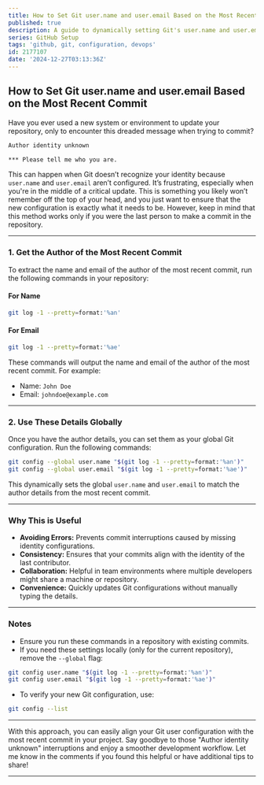 ```yaml
---
title: How to Set Git user.name and user.email Based on the Most Recent Commit
published: true
description: A guide to dynamically setting Git's user.name and user.email configurations using the author details of the most recent commit.
series: GitHub Setup
tags: 'github, git, configuration, devops'
id: 2177107
date: '2024-12-27T03:13:36Z'
---
```


## How to Set Git user.name and user.email Based on the Most Recent Commit

Have you ever used a new system or environment to update your repository, only to encounter this dreaded message when trying to commit?

```markdown
Author identity unknown

*** Please tell me who you are.
```

This can happen when Git doesn’t recognize your identity because `user.name` and `user.email` aren’t configured. It’s frustrating, especially when you're in the middle of a critical update. This is something you likely won’t remember off the top of your head, and you just want to ensure that the new configuration is exactly what it needs to be. However, keep in mind that this method works only if you were the last person to make a commit in the repository.

---

### 1. Get the Author of the Most Recent Commit

To extract the name and email of the author of the most recent commit, run the following commands in your repository:

#### For Name

```bash
git log -1 --pretty=format:'%an'
```

#### For Email

```bash
git log -1 --pretty=format:'%ae'
```

These commands will output the name and email of the author of the most recent commit. For example:

- Name: `John Doe`
- Email: `johndoe@example.com`

---

### 2. Use These Details Globally

Once you have the author details, you can set them as your global Git configuration. Run the following commands:

```bash
git config --global user.name "$(git log -1 --pretty=format:'%an')"
git config --global user.email "$(git log -1 --pretty=format:'%ae')"
```

This dynamically sets the global `user.name` and `user.email` to match the author details from the most recent commit.

---

### Why This is Useful

- **Avoiding Errors:** Prevents commit interruptions caused by missing identity configurations.
- **Consistency:** Ensures that your commits align with the identity of the last contributor.
- **Collaboration:** Helpful in team environments where multiple developers might share a machine or repository.
- **Convenience:** Quickly updates Git configurations without manually typing the details.

---

### Notes

- Ensure you run these commands in a repository with existing commits.
- If you need these settings locally (only for the current repository), remove the `--global` flag:

```bash
git config user.name "$(git log -1 --pretty=format:'%an')"
git config user.email "$(git log -1 --pretty=format:'%ae')"
```

- To verify your new Git configuration, use:

```bash
git config --list
```

---

With this approach, you can easily align your Git user configuration with the most recent commit in your project. Say goodbye to those "Author identity unknown" interruptions and enjoy a smoother development workflow. Let me know in the comments if you found this helpful or have additional tips to share!

---
